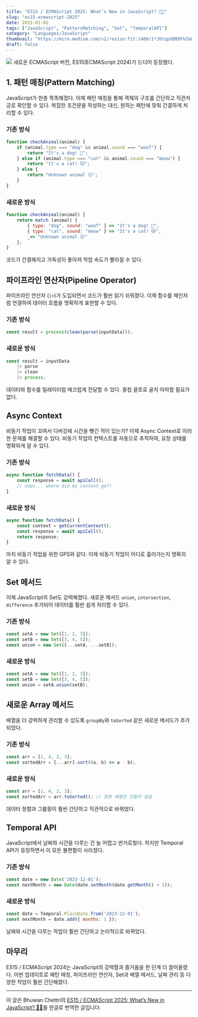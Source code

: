 ```yaml
---
title: "ES15 / ECMAScript 2025: What’s New in JavaScript? 🎉✨"
slug: "es15-ecmascript-2025"
date: 2025-01-02
tags: ["JavaScript", "PatternMatching", "Set", "TemporalAPI"]
category: "Languages/JavaScript"
thumbnail: "https://miro.medium.com/v2/resize:fit:1400/1*J6tqpXBB9FkZeW8peS5HWg.png"
draft: false
---
```

![](https://miro.medium.com/v2/resize:fit:1400/1*J6tqpXBB9FkZeW8peS5HWg.png)
새로운 ECMAScript 버전, ES15(ECMAScript 2024)가 드디어 등장했다.

## 1. 패턴 매칭(Pattern Matching)
JavaScript가 한층 똑똑해졌다. 이제 패턴 매칭을 통해 객체의 구조를 간단하고 직관저긍로 확인할 수 있다. 복잡한 조건문을 작성하는 대신, 원하는 패턴에 맞춰 간결하게 처리할 수 있다.

### 기존 방식
```js
function checkAnimal(animal) {
    if (animal.type === "dog" && animal.sound === "woof") {
        return "It's a dog! 🐶";
    } else if (animal.type === "cat" && animal.sound === "meow") {
        return "It's a cat! 🐱";
    } else {
        return "Unknown animal 😕";
    }
}
```

### 새로운 방식
```js
function checkAnimal(animal) {
	return match (animal) {
		{ type: "dog", sound: "woof" } => "It's a dog! 🐶",
		{ type: "cat", sound: "meow" } => "It's a cat! 🐱",
		_=> "Unknown animal 😕"
	};
}
```

코드가 간결해지고 가독성이 좋아져 작업 속도가 빨라질 수 있다.

## 파이프라인 연산자(Pipeline Operator)
파이프라인 연산자 (`|>`)가 도입되면서 코드가 훨씬 읽기 쉬워졌다. 이제 함수를 체인처럼 연결하여 데이터 흐름을 명확하게 표현할 수 있다.

### 기존 방식
```js
const result = process(clean(parse(inputData)));
```

###  새로운 방식
```js
const result = inputData
	|> parse
	|> clean
	|> process;
```

데이터와 함수를 릴레이터럼 매끄럽게 전달할 수 있다. 중첩 괄호로 골치 아파할 필요가 없다.

## Async Context
비동기 작업이 꼬여서 디버깅에 시간을 뺏긴 적이 있는가? 이제 Async Context로 이러한 문제를 해결할 수 있다. 비동기 작업의 컨텍스트를 자동으로 추적하여, 요청 상태를 명확하게 알 수 있다.

### 기존 방식
```js
async function fetchData() {
	const response = await apiCall();
	// oops... where did my context go?!
}
```

### 새로운 방식
```js
async function fetchData() {
	const context = getCurrentContext();
	const response = await apiCall();
	return response;
}
```

마치 비동기 작업을 위한 GPS와 같다. 이제 비동기 작업이 어디로 흘러가는지 명확히 알 수 있다.

## Set 메서드
이제 JavaScript의 Set도 강력해졌다. 새로운 메서드 `union`, `intersection`, `difference` 추가되어 데이터를 훨씬 쉽게 처리할 수 있다.

### 기존 방식
```js
const setA = new Set([1, 2, 3]);
const setB = new Set([3, 4, 5]);
const union = new Set([...setA, ...setB]);
```

### 새로운 방식
```js
const setA = new Set([1, 2, 3]);
const setB = new Set([3, 4, 5]);
const union = setA.union(setB);
```

## 새로운 Array 메서드
배열을 더 강력하게 관리할 수 있도록 `groupBy`와 `toSorted` 같은 새로운 메서드가 추가되었다.

### 기존 방식
```js
const arr = [1, 4, 2, 3];
const sortedArr = [...arr].sort((a, b) => a - b);
```

### 새로운 방식
```js
const arr = [1, 4, 2, 3];
const sortedArr = arr.toSorted(); // 원본 배열은 건들지 않음
```

데이터 정렬과 그룹핑이 훨씬 간단하고 직관적으로 바뀌었다.

## Temporal API
JavaScript에서 날짜와 시간을 다루는 건 늘 어렵고 번거로웠다. 하지만 Temporal API가 등장하면서 이 모든 불편함이 사라졌다.

### 기존 방식
```js
const date = new Date('2023-12-01');
const nextMonth = new Date(date.setMonth(date.getMonth() + 1));
```

### 새로운 방식
```js
const date = Temporal.PlainDate.from('2023-12-01');
const nextMonth = date.add({ months: 1 });
```

날짜와 시간을 다루는 작업이 훨씬 간단하고 논리적으로 바뀌었다.

## 마무리
ES15 / ECMAScript 2024는 JavaScript의 강력함과 즐거움을 한 단계 더 끌어올렸다. 이번 업데이트로 패턴 매칭, 파이프라인 연산자, Set과 배열 메서드, 날짜 관리 등 다양한 작업이 훨씬 간단해졌다.

---
이 글은 Bhuwan Chettri의 [ES15 / ECMAScript 2025: What’s New in JavaScript? 🎉✨](https://javascript.plainenglish.io/es15-ecmascript-2024-whats-new-in-javascript-2a19494a5749)를 한글로 번역한 글입니다.